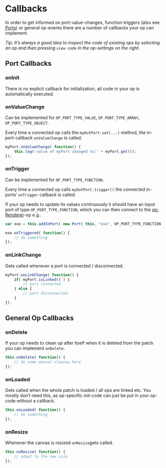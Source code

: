 # Callbacks

In order to get informed on port-value-changes, function-triggers (also see [Ports](../dev_Ports/Ports.md)) or general op-events there are a number of callbacks your op can implement.

*Tip: It’s always a good idea to inspect the code of existing ops by selecting an op and then pressing `view code` in the op-settings on the right.*  

## Port Callbacks

### onInit

There is no explicit callback for initialization, all code in your op is automatically executed.

### onValueChange

Can be implemented for `OP_PORT_TYPE_VALUE`, `OP_PORT_TYPE_ARRAY`, `OP_PORT_TYPE_OBJECT`.  

Every time a connected op calls the `myOutPort.set(...)` method, the in-port-callback `onValueChange` is called.

```javascript
myPort.onValueChange( function() {
    this.log('value of myPort changed to:' + myPort.get());
});
```

### onTrigger

Can be implemented for `OP_PORT_TYPE_FUNCTION`.  

Every time a connected op calls `myOutPort.trigger()` the connected in-ports’ `onTrigger` callback is called.

If your op needs to update its values continuously it should have an input port of type `OP_PORT_TYPE_FUNCTION`, which you can then connect to the [op: Renderer](../../src/ops/base/Ops.Gl.Renderer/Ops.Gl.Renderer.md)-op e.g..

```javascript
var exe = this.addInPort( new Port( this, "exe", OP_PORT_TYPE_FUNCTION ) );

exe.onTriggered( function() {
	// do something
});
```


### onLinkChange

Gets called whenever a port is connected / disconnected.

```javascript
myPort.onLinkChange( function() {
	if( myPort.isLinked() ) {
		// port connected  
	} else {
		// port disconnected
	}
});
```

## General Op Callbacks

### onDelete

If your op needs to clean up after itself when it is deleted from the patch you can implement `onDelete`:

```javascript
this.onDelete( function() {
	// do some manual cleanup here
});
```

### onLoaded

Gets called when the whole patch is loaded / all ops are linked etc. You mostly don’t need this, as op-specific init-code can just be put in your op-code without a callback.

```javascript
this.onLoaded( function() {
	// do something
});
```

### onResize

Whenever the canvas is resized `onResize`gets called.

```javascript
this.onResize( function() {
	// adapt to the new size
});
```



 